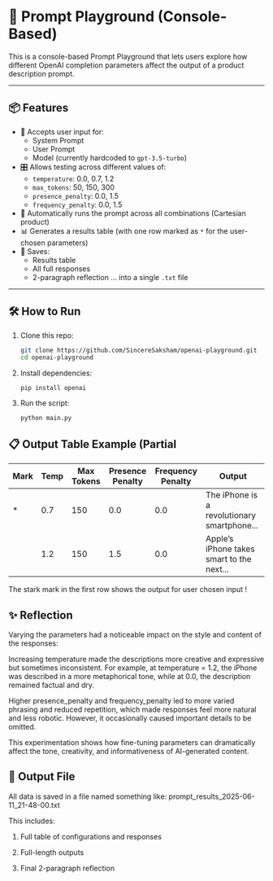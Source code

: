 # 🧪 Prompt Playground (Console-Based)

This is a console-based Prompt Playground that lets users explore how different OpenAI completion parameters affect the output of a product description prompt.

---

## 📦 Features

- 🔧 Accepts user input for:
  - System Prompt
  - User Prompt
  - Model (currently hardcoded to `gpt-3.5-turbo`)
- 🎛️ Allows testing across different values of:
  - `temperature`: 0.0, 0.7, 1.2
  - `max_tokens`: 50, 150, 300
  - `presence_penalty`: 0.0, 1.5
  - `frequency_penalty`: 0.0, 1.5
- 🧠 Automatically runs the prompt across all combinations (Cartesian product)
- 📊 Generates a results table (with one row marked as `*` for the user-chosen parameters)
- 📄 Saves:
  - Results table
  - All full responses
  - 2-paragraph reflection
  ... into a single `.txt` file

---

## 🛠️ How to Run

1. Clone this repo:
   ```bash
   git clone https://github.com/SincereSaksham/openai-playground.git
   cd openai-playground
   ```

2. Install dependencies:
   ```
   pip install openai
   ```
3. Run the script:
   ```
   python main.py
   ```

## 📋 Output Table Example (Partial

| Mark | Temp | Max Tokens | Presence Penalty | Frequency Penalty | Output                                      |
| ---- | ---- | ---------- | ---------------- | ----------------- | ------------------------------------------- |
| \*   | 0.7  | 150        | 0.0              | 0.0               | The iPhone is a revolutionary smartphone... |
|      | 1.2  | 150        | 1.5              | 0.0               | Apple’s iPhone takes smart to the next...   |

The stark mark in the first row shows the output for user chosen input ! 


## ✨ Reflection
Varying the parameters had a noticeable impact on the style and content of the responses:

Increasing temperature made the descriptions more creative and expressive but sometimes inconsistent. For example, at temperature = 1.2, the iPhone was described in a more metaphorical tone, while at 0.0, the description remained factual and dry.

Higher presence_penalty and frequency_penalty led to more varied phrasing and reduced repetition, which made responses feel more natural and less robotic. However, it occasionally caused important details to be omitted.

This experimentation shows how fine-tuning parameters can dramatically affect the tone, creativity, and informativeness of AI-generated content.

## 📁 Output File
All data is saved in a file named something like:
prompt_results_2025-06-11_21-48-00.txt

This includes:

1. Full table of configurations and responses

2. Full-length outputs

3. Final 2-paragraph reflection
